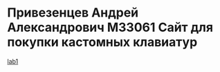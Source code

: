 # Привезенцев Андрей Александрович M33061 Сайт для покупки кастомных клавиатур
[lab1](../Web/lab-1/index.html)
